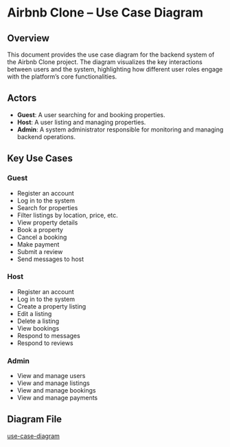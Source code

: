 # Airbnb Clone – Use Case Diagram

## Overview

This document provides the use case diagram for the backend system of the Airbnb Clone project. The diagram visualizes the key interactions between users and the system, highlighting how different user roles engage with the platform’s core functionalities.

## Actors

- **Guest**: A user searching for and booking properties.
- **Host**: A user listing and managing properties.
- **Admin**: A system administrator responsible for monitoring and managing backend operations.

## Key Use Cases

### Guest

- Register an account
- Log in to the system
- Search for properties
- Filter listings by location, price, etc.
- View property details
- Book a property
- Cancel a booking
- Make payment
- Submit a review
- Send messages to host

### Host

- Register an account
- Log in to the system
- Create a property listing
- Edit a listing
- Delete a listing
- View bookings
- Respond to messages
- Respond to reviews

### Admin

- View and manage users
- View and manage listings
- View and manage bookings
- View and manage payments

## Diagram File

[use-case-diagram](use-case-diagram.png)
